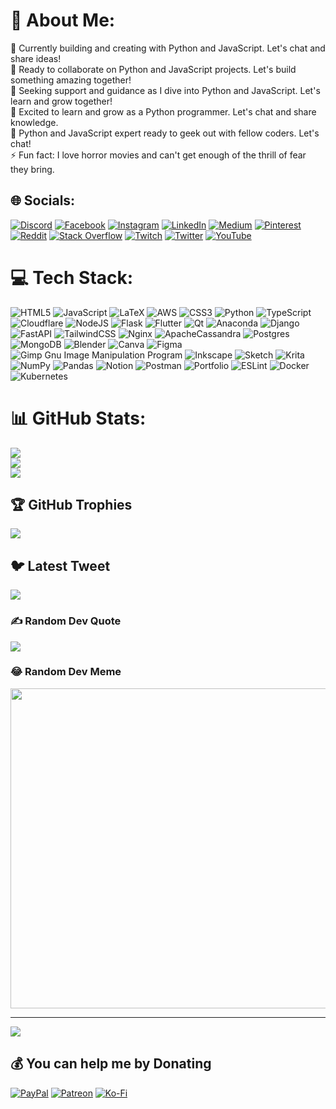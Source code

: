 # 💫 About Me:
🔭 Currently building and creating with Python and JavaScript. Let's chat and share ideas!<br>👯 Ready to collaborate on Python and JavaScript projects. Let's build something amazing together!<br>🤝 Seeking support and guidance as I dive into Python and JavaScript. Let's learn and grow together!<br>🌱 Excited to learn and grow as a Python programmer. Let's chat and share knowledge.<br>💬 Python and JavaScript expert ready to geek out with fellow coders. Let's chat!<br>⚡ Fun fact: I love horror movies and can't get enough of the thrill of fear they bring.


## 🌐 Socials:
[![Discord](https://img.shields.io/badge/Discord-%237289DA.svg?logo=discord&logoColor=white)](https://discord.gg/qQY5nN4xFs) [![Facebook](https://img.shields.io/badge/Facebook-%231877F2.svg?logo=Facebook&logoColor=white)](https://facebook.com/AlzyWelzyy) [![Instagram](https://img.shields.io/badge/Instagram-%23E4405F.svg?logo=Instagram&logoColor=white)](https://instagram.com/alzy.welzy) [![LinkedIn](https://img.shields.io/badge/LinkedIn-%230077B5.svg?logo=linkedin&logoColor=white)](https://linkedin.com/in/in/manvendrarajpoot/) [![Medium](https://img.shields.io/badge/Medium-12100E?logo=medium&logoColor=white)](https://medium.com/@@AlzyWelzy) [![Pinterest](https://img.shields.io/badge/Pinterest-%23E60023.svg?logo=Pinterest&logoColor=white)](https://pinterest.com/welzyalzy) [![Reddit](https://img.shields.io/badge/Reddit-%23FF4500.svg?logo=Reddit&logoColor=white)](https://reddit.com/user/AlzyWelzyy) [![Stack Overflow](https://img.shields.io/badge/-Stackoverflow-FE7A16?logo=stack-overflow&logoColor=white)](https://stackoverflow.com/users/18848777) [![Twitch](https://img.shields.io/badge/Twitch-%239146FF.svg?logo=Twitch&logoColor=white)](https://twitch.tv/alzywelzy) [![Twitter](https://img.shields.io/badge/Twitter-%231DA1F2.svg?logo=Twitter&logoColor=white)](https://twitter.com/AlzyWelzy) [![YouTube](https://img.shields.io/badge/YouTube-%23FF0000.svg?logo=YouTube&logoColor=white)](https://youtube.com/@channel/UCdVVElc5uWfB3Hik2QhCdgg) 

# 💻 Tech Stack:
![HTML5](https://img.shields.io/badge/html5-%23E34F26.svg?style=flat-square&logo=html5&logoColor=white) ![JavaScript](https://img.shields.io/badge/javascript-%23323330.svg?style=flat-square&logo=javascript&logoColor=%23F7DF1E) ![LaTeX](https://img.shields.io/badge/latex-%23008080.svg?style=flat-square&logo=latex&logoColor=white) ![AWS](https://img.shields.io/badge/AWS-%23FF9900.svg?style=flat-square&logo=amazon-aws&logoColor=white) ![CSS3](https://img.shields.io/badge/css3-%231572B6.svg?style=flat-square&logo=css3&logoColor=white) ![Python](https://img.shields.io/badge/python-3670A0?style=flat-square&logo=python&logoColor=ffdd54) ![TypeScript](https://img.shields.io/badge/typescript-%23007ACC.svg?style=flat-square&logo=typescript&logoColor=white) ![Cloudflare](https://img.shields.io/badge/Cloudflare-F38020?style=flat-square&logo=Cloudflare&logoColor=white) ![NodeJS](https://img.shields.io/badge/node.js-6DA55F?style=flat-square&logo=node.js&logoColor=white) ![Flask](https://img.shields.io/badge/flask-%23000.svg?style=flat-square&logo=flask&logoColor=white) ![Flutter](https://img.shields.io/badge/Flutter-%2302569B.svg?style=flat-square&logo=Flutter&logoColor=white) ![Qt](https://img.shields.io/badge/Qt-%23217346.svg?style=flat-square&logo=Qt&logoColor=white) ![Anaconda](https://img.shields.io/badge/Anaconda-%2344A833.svg?style=flat-square&logo=anaconda&logoColor=white) ![Django](https://img.shields.io/badge/django-%23092E20.svg?style=flat-square&logo=django&logoColor=white) ![FastAPI](https://img.shields.io/badge/FastAPI-005571?style=flat-square&logo=fastapi) ![TailwindCSS](https://img.shields.io/badge/tailwindcss-%2338B2AC.svg?style=flat-square&logo=tailwind-css&logoColor=white) ![Nginx](https://img.shields.io/badge/nginx-%23009639.svg?style=flat-square&logo=nginx&logoColor=white) ![ApacheCassandra](https://img.shields.io/badge/cassandra-%231287B1.svg?style=flat-square&logo=apache-cassandra&logoColor=white) ![Postgres](https://img.shields.io/badge/postgres-%23316192.svg?style=flat-square&logo=postgresql&logoColor=white) ![MongoDB](https://img.shields.io/badge/MongoDB-%234ea94b.svg?style=flat-square&logo=mongodb&logoColor=white) ![Blender](https://img.shields.io/badge/blender-%23F5792A.svg?style=flat-square&logo=blender&logoColor=white) ![Canva](https://img.shields.io/badge/Canva-%2300C4CC.svg?style=flat-square&logo=Canva&logoColor=white) 	![Figma](https://img.shields.io/badge/figma-%23F24E1E.svg?style=flat-square&logo=figma&logoColor=white) ![Gimp Gnu Image Manipulation Program](https://img.shields.io/badge/Gimp-657D8B?style=flat-square&logo=gimp&logoColor=FFFFFF) ![Inkscape](https://img.shields.io/badge/Inkscape-e0e0e0?style=flat-square&logo=inkscape&logoColor=080A13) ![Sketch](https://img.shields.io/badge/Sketch-FFB387?style=flat-square&logo=sketch&logoColor=black) ![Krita](https://img.shields.io/badge/Krita-203759?style=flat-square&logo=krita&logoColor=EEF37B) ![NumPy](https://img.shields.io/badge/numpy-%23013243.svg?style=flat-square&logo=numpy&logoColor=white) ![Pandas](https://img.shields.io/badge/pandas-%23150458.svg?style=flat-square&logo=pandas&logoColor=white) ![Notion](https://img.shields.io/badge/Notion-%23000000.svg?style=flat-square&logo=notion&logoColor=white) ![Postman](https://img.shields.io/badge/Postman-FF6C37?style=flat-square&logo=postman&logoColor=white) ![Portfolio](https://img.shields.io/badge/Portfolio-%23000000.svg?style=flat-square&logo=firefox&logoColor=#FF7139) ![ESLint](https://img.shields.io/badge/ESLint-4B3263?style=flat-square&logo=eslint&logoColor=white) ![Docker](https://img.shields.io/badge/docker-%230db7ed.svg?style=flat-square&logo=docker&logoColor=white) ![Kubernetes](https://img.shields.io/badge/kubernetes-%23326ce5.svg?style=flat-square&logo=kubernetes&logoColor=white)
# 📊 GitHub Stats:
![](https://github-readme-stats.vercel.app/api?username=AlzyWelzy&theme=vision-friendly-dark&hide_border=false&include_all_commits=true&count_private=true)<br/>
![](https://github-readme-streak-stats.herokuapp.com/?user=AlzyWelzy&theme=vision-friendly-dark&hide_border=false)<br/>
![](https://github-readme-stats.vercel.app/api/top-langs/?username=AlzyWelzy&theme=vision-friendly-dark&hide_border=false&include_all_commits=true&count_private=true&layout=compact)

## 🏆 GitHub Trophies
![](https://github-profile-trophy.vercel.app/?username=AlzyWelzy&theme=radical&no-frame=false&no-bg=true&margin-w=4)

## 🐦 Latest Tweet
[![](https://gtce.itsvg.in/api?username=AlzyWelzy)](https://github.com/VishwaGauravIn/github-twitter-card-embed)

### ✍️ Random Dev Quote
![](https://quotes-github-readme.vercel.app/api?type=horizontal&theme=tokyonight)

### 😂 Random Dev Meme
<img src="https://random-memer.herokuapp.com/" width="512px"/>

---
[![](https://visitcount.itsvg.in/api?id=AlzyWelzy&icon=2&color=0)](https://visitcount.itsvg.in)

  ## 💰 You can help me by Donating
  [![PayPal](https://img.shields.io/badge/PayPal-00457C?style=for-the-badge&logo=paypal&logoColor=white)](https://paypal.me/AlzyWelzy) [![Patreon](https://img.shields.io/badge/Patreon-F96854?style=for-the-badge&logo=patreon&logoColor=white)](https://patreon.com/ALzyWelzy) [![Ko-Fi](https://img.shields.io/badge/Ko--fi-F16061?style=for-the-badge&logo=ko-fi&logoColor=white)](https://ko-fi.com/AlzyWelzy) 

  
<!-- Proudly created with GPRM ( https://gprm.itsvg.in ) -->
